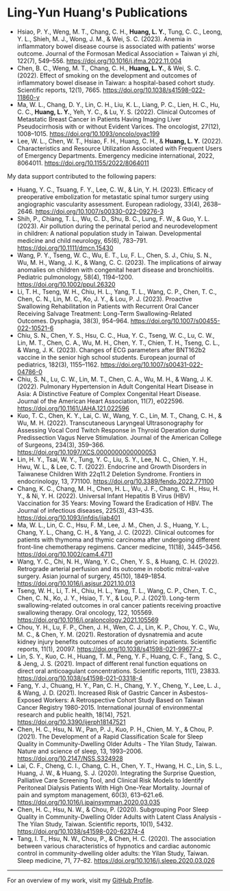 # Ling-Yun Huang's Publications

- Hsiao, P. Y., Weng, M. T., Chang, C. H., **Huang, L. Y.**, Tung, C. C., Leong, Y. L., Shieh, M. J., Wong, J. M., & Wei, S. C. (2023). Anemia in inflammatory bowel disease course is associated with patients' worse outcome. Journal of the Formosan Medical Association = Taiwan yi zhi, 122(7), 549–556. https://doi.org/10.1016/j.jfma.2022.11.004
- Chen, B. C., Weng, M. T., Chang, C. H., **Huang, L. Y.**, & Wei, S. C. (2022). Effect of smoking on the development and outcomes of inflammatory bowel disease in Taiwan: a hospital-based cohort study. Scientific reports, 12(1), 7665. https://doi.org/10.1038/s41598-022-11860-y
-	Ma, W. L., Chang, D. Y., Lin, C. H., Liu, K. L., Liang, P. C., Lien, H. C., Hu, C. C., **Huang, L. Y.**, Yeh, Y. C., & Lu, Y. S. (2022). Clinical Outcomes of Metastatic Breast Cancer in Patients Having Imaging Liver Pseudocirrhosis with or without Evident Varices. The oncologist, 27(12), 1008–1015. https://doi.org/10.1093/oncolo/oyac199
-	Lee, W. L., Chen, W. T., Hsiao, F. H., Huang, C. H., & **Huang, L. Y.** (2022). Characteristics and Resource Utilization Associated with Frequent Users of Emergency Departments. Emergency medicine international, 2022, 8064011. https://doi.org/10.1155/2022/8064011

My data support contributed to the following papers: 
-	Huang, Y. C., Tsuang, F. Y., Lee, C. W., & Lin, Y. H. (2023). Efficacy of preoperative embolization for metastatic spinal tumor surgery using angiographic vascularity assessment. European radiology, 33(4), 2638–2646. https://doi.org/10.1007/s00330-022-09276-3
-	Shih, P., Chiang, T. L., Wu, C. D., Shu, B. C., Lung, F. W., & Guo, Y. L. (2023). Air pollution during the perinatal period and neurodevelopment in children: A national population study in Taiwan. Developmental medicine and child neurology, 65(6), 783–791. https://doi.org/10.1111/dmcn.15430
-	Wang, P. Y., Tseng, W. C., Wu, E. T., Lu, F. L., Chen, S. J., Chiu, S. N., Wu, M. H., Wang, J. K., & Wang, C. C. (2023). The implications of airway anomalies on children with congenital heart disease and bronchiolitis. Pediatric pulmonology, 58(4), 1194–1200. https://doi.org/10.1002/ppul.26320
-	Li, T. H., Tseng, W. H., Chiu, H. L., Yang, T. L., Wang, C. P., Chen, T. C., Chen, C. N., Lin, M. C., Ko, J. Y., & Lou, P. J. (2023). Proactive Swallowing Rehabilitation in Patients with Recurrent Oral Cancer Receiving Salvage Treatment: Long-Term Swallowing-Related Outcomes. Dysphagia, 38(3), 954–964. https://doi.org/10.1007/s00455-022-10521-6
-	Chiu, S. N., Chen, Y. S., Hsu, C. C., Hua, Y. C., Tseng, W. C., Lu, C. W., Lin, M. T., Chen, C. A., Wu, M. H., Chen, Y. T., Chien, T. H., Tseng, C. L., & Wang, J. K. (2023). Changes of ECG parameters after BNT162b2 vaccine in the senior high school students. European journal of pediatrics, 182(3), 1155–1162. https://doi.org/10.1007/s00431-022-04786-0
-	Chiu, S. N., Lu, C. W., Lin, M. T., Chen, C. A., Wu, M. H., & Wang, J. K. (2022). Pulmonary Hypertension in Adult Congenital Heart Disease in Asia: A Distinctive Feature of Complex Congenital Heart Disease. Journal of the American Heart Association, 11(7), e022596. https://doi.org/10.1161/JAHA.121.022596
-	Kuo, T. C., Chen, K. Y., Lai, C. W., Wang, Y. C., Lin, M. T., Chang, C. H., & Wu, M. H. (2022). Transcutaneous Laryngeal Ultrasonography for Assessing Vocal Cord Twitch Response in Thyroid Operation during Predissection Vagus Nerve Stimulation. Journal of the American College of Surgeons, 234(3), 359–366. https://doi.org/10.1097/XCS.0000000000000053
-	Lin, H. Y., Tsai, W. Y., Tung, Y. C., Liu, S. Y., Lee, N. C., Chien, Y. H., Hwu, W. L., & Lee, C. T. (2022). Endocrine and Growth Disorders in Taiwanese Children With 22q11.2 Deletion Syndrome. Frontiers in endocrinology, 13, 771100. https://doi.org/10.3389/fendo.2022.771100
-	Chang, K. C., Chang, M. H., Chen, H. L., Wu, J. F., Chang, C. H., Hsu, H. Y., & Ni, Y. H. (2022). Universal Infant Hepatitis B Virus (HBV) Vaccination for 35 Years: Moving Toward the Eradication of HBV. The Journal of infectious diseases, 225(3), 431–435. https://doi.org/10.1093/infdis/jiab401
-	Ma, W. L., Lin, C. C., Hsu, F. M., Lee, J. M., Chen, J. S., Huang, Y. L., Chang, Y. L., Chang, C. H., & Yang, J. C. (2022). Clinical outcomes for patients with thymoma and thymic carcinoma after undergoing different front-line chemotherapy regimens. Cancer medicine, 11(18), 3445–3456. https://doi.org/10.1002/cam4.4711
-	Wang, Y. C., Chi, N. H., Wang, Y. C., Chen, Y. S., & Huang, C. H. (2022). Retrograde arterial perfusion and its outcome in robotic mitral-valve surgery. Asian journal of surgery, 45(10), 1849–1854. https://doi.org/10.1016/j.asjsur.2021.10.013
-	Tseng, W. H., Li, T. H., Chiu, H. L., Yang, T. L., Wang, C. P., Chen, T. C., Chen, C. N., Ko, J. Y., Hsiao, T. Y., & Lou, P. J. (2021). Long-term swallowing-related outcomes in oral cancer patients receiving proactive swallowing therapy. Oral oncology, 122, 105569. https://doi.org/10.1016/j.oraloncology.2021.105569
-	Chou, Y. H., Lu, F. P., Chen, J. H., Wen, C. J., Lin, K. P., Chou, Y. C., Wu, M. C., & Chen, Y. M. (2021). Restoration of dysnatremia and acute kidney injury benefits outcomes of acute geriatric inpatients. Scientific reports, 11(1), 20097. https://doi.org/10.1038/s41598-021-99677-z
-	Lin, S. Y., Kuo, C. H., Huang, T. M., Peng, Y. F., Huang, C. F., Tang, S. C., & Jeng, J. S. (2021). Impact of different renal function equations on direct oral anticoagulant concentrations. Scientific reports, 11(1), 23833. https://doi.org/10.1038/s41598-021-03318-4
-	Fang, Y. J., Chuang, H. Y., Pan, C. H., Chang, Y. Y., Cheng, Y., Lee, L. J., & Wang, J. D. (2021). Increased Risk of Gastric Cancer in Asbestos-Exposed Workers: A Retrospective Cohort Study Based on Taiwan Cancer Registry 1980-2015. International journal of environmental research and public health, 18(14), 7521. https://doi.org/10.3390/ijerph18147521
-	Chen, H. C., Hsu, N. W., Pan, P. J., Kuo, P. H., Chien, M. Y., & Chou, P. (2021). The Development of a Rapid Classification Scale for Sleep Quality in Community-Dwelling Older Adults - The Yilan Study, Taiwan. Nature and science of sleep, 13, 1993–2006. https://doi.org/10.2147/NSS.S324928
-	Lai, C. F., Cheng, C. I., Chang, C. H., Chen, Y. T., Hwang, H. C., Lin, S. L., Huang, J. W., & Huang, S. J. (2020). Integrating the Surprise Question, Palliative Care Screening Tool, and Clinical Risk Models to Identify Peritoneal Dialysis Patients With High One-Year Mortality. Journal of pain and symptom management, 60(3), 613–621.e6. https://doi.org/10.1016/j.jpainsymman.2020.03.035
-	Chen, H. C., Hsu, N. W., & Chou, P. (2020). Subgrouping Poor Sleep Quality in Community-Dwelling Older Adults with Latent Class Analysis - The Yilan Study, Taiwan. Scientific reports, 10(1), 5432. https://doi.org/10.1038/s41598-020-62374-4
-	Tang, I. T., Hsu, N. W., Chou, P., & Chen, H. C. (2020). The association between various characteristics of hypnotics and cardiac autonomic control in community-dwelling older adults: the Yilan Study, Taiwan. Sleep medicine, 71, 77–82. https://doi.org/10.1016/j.sleep.2020.03.026

---

For an overview of my work, visit my [GitHub Profile](https://github.com/Ling-Yun-Huang).
